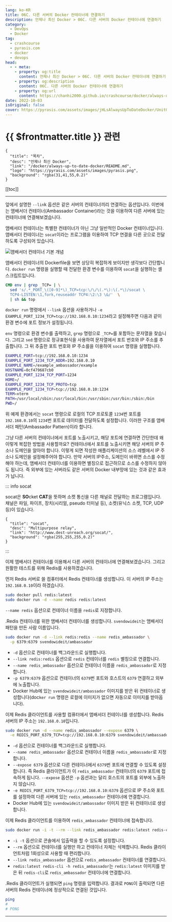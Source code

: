 ```yaml
---
lang: ko-KR
title: 06C. 다른 서버의 Docker 컨테이너에 연결하기
description: 언제나 최신 Docker > 06C. 다른 서버의 Docker 컨테이너에 연결하기
category: 
  - DevOps
  - Docker
tag: 
  - crashcourse
  - pyrasis.com
  - docker
  - devops
head:
  - - meta:
    - property: og:title
      content: 언제나 최신 Docker > 06C. 다른 서버의 Docker 컨테이너에 연결하기
    - property: og:description
      content: 06C. 다른 서버의 Docker 컨테이너에 연결하기
    - property: og:url
      content: https://chanhi2000.github.io/crashcourse/docker/always-up-to-date-docker/06C.html
date: 2022-10-03
isOriginal: false
cover: https://pyrasis.com/assets/images/jHLsAlwaysUpToDateDocker/Unit06/4.png
---
```


# {{ $frontmatter.title }} 관련

```component VPCard
{
  "title": "목차",
  "desc": "언제나 최신 Docker",
  "link": "/docker/always-up-to-date-docker/README.md",
  "logo": "https://pyrasis.com/assets/images/pyrasis.png",
  "background": "rgba(31,41,55,0.2)"
}
```

[[toc]]

---

<SiteInfo
  name="6장 - 3. 다른 서버의 Docker 컨테이너에 연결하기"
  desc="언제나 최신 Docker"
  url="https://pyrasis.com/jHLsAlwaysUpToDateDocker/Unit06/03"
  logo="https://pyrasis.com/assets/images/pyrasis.png"
  preview="https://pyrasis.com/assets/images/jHLsAlwaysUpToDateDocker/Unit06/4.png"/>

앞에서 설명한 `--lin`k 옵션은 같은 서버의 컨테이너끼리 연결하는 옵션입니다. 이번에는 앰배서더 컨테이너(Ambassador Container)라는 것을 이용하여 다른 서버에 있는 컨테이너에 연결해보겠습니다.

앰배서더 컨테이너는 특별한 컨테이너가 아닌 그냥 일반적인 Docker 컨테이너입니다. 앰배서더 컨테이너는 `socat`이라는 프로그램을 이용하여 TCP 연결을 다른 곳으로 전달하도록 구성되어 있습니다.

![앰배서더 컨테이너 기본 개념](https://pyrasis.com/assets/images/jHLsAlwaysUpToDateDocker/Unit06/4.png)

앰배서더 컨테이너의 Dockerfile을 보면 상당히 복잡하게 보이지만 생각보다 간단합니다. `docker run` 명령을 실행할 때 전달한 환경 변수를 이용하여 `socat`을 실행하는 셸 스크립트입니다.

```dockerfile
CMD env | grep _TCP= | \
  sed 's/.*_PORT_\([0-9]*\)_TCP=tcp:\/\/\(.*\):\(.*\)/socat \
  TCP4-LISTEN:\1,fork,reuseaddr TCP4:\2:\3 \&/'  \
  | sh && top
```

`docker run` 명령에서 `--link` 옵션을 사용하거나 `-e EXAMPLE_PORT_1234_TCP=tcp://192.168.0.10:1234`라고 설정해주면 다음과 같이 환경 변수에 포트 정보가 설정됩니다.

`env` 명령으로 환경 변수를 출력하고, `grep` 명령으로 `_TCP=`를 포함하는 문자열을 찾습니다. 그리고 `sed` 명령으로 정규표현식을 사용하여 문자열에서 포트 번호와 IP 주소를 추출합니다. 그 뒤 추출한 포트 번호와 IP 주소를을 이용하여 `socat` 명령을 실행합니다.

```sh
EXAMPLE_PORT=tcp://192.168.0.10:1234
EXAMPLE_PORT_1234_TCP_ADDR=192.168.0.10
EXAMPLE_NAME=/example_ambassador/example
HOSTNAME=0cf479687cb0
EXAMPLE_PORT_1234_TCP_PORT=1234
HOME=/
EXAMPLE_PORT_1234_TCP_PROTO=tcp
EXAMPLE_PORT_1234_TCP=tcp://192.168.0.10:1234
TERM=xterm
PATH=/usr/local/sbin:/usr/local/bin:/usr/sbin:/usr/bin:/sbin:/bin
PWD=/
```

위 예제 환경에서는 `socat` 명령으로 로컬의 TCP 프로토콜 `1234`번 포트를 `192.168.0.10`의 `1234`번 포트로 데이터를 전달하도록 설정합니다. 이러한 구조를 앰배서더 패턴(Ambassador Pattern)이라 합니다.

그냥 다른 서버의 컨테이너에서 포트를 노출시키고, 해당 포트에 연결하면 간단한데 왜 이렇게 복잡한 방법을 사용할까요? 컨테이너에서 포트를 노출시키면 해당 서버의 IP 주소나 도메인을 알아야 합니다. 이렇게 되면 작성한 애플리케이션의 소스 레벨에서 IP 주소나 도메인을 설정해주어야 합니다. 만약 서버의 IP주소, 도메인이 바뀌면 소스를 수정해야 하는데, 앰배서더 컨테이너를 이용하면 별칭으로 접근하므로 소스를 수정하지 않아도 됩니다. 즉 외부에 있는 서버라도 같은 서버의 Docker 내부망에 있는 것과 같은 효과가 납니다.

::: info socat

socat은 **SO**cket **CAT**을 뜻하며 소켓 통신을 다른 채널로 전달하는 프로그램입니다. 채널은 파일, 파이프, 장치(시리얼, pseudo 터미널 등), 소켓(유닉스 소켓, TCP, UDP 등)이 있습니다.

```component VPCard
{
  "title": "socat",
  "desc": "Multipurpose relay",
  "link": "http://www.dest-unreach.org/socat/",
  "background": "rgba(255,255,255,0.2)"
}
```

:::

이제 앰배서더 컨테이너를 이용해서 다른 서버의 컨테이너에 연결해보겠습니다. 그리고 원활한 테스트를 위해 <FontIcon icon="iconfont icon-redis"/>Redis를 사용하겠습니다.

먼저 <FontIcon icon="iconfont icon-redis"/>Redis 서버로 쓸 컴퓨터에서 <FontIcon icon="iconfont icon-redis"/>Redis 컨테이너를 생성합니다. 이 서버의 IP 주소는 `192.168.0.10`이라 하겠습니다.

```sh
sudo docker pull redis:latest
sudo docker run -d --name redis redis:latest
```

`--name redis` 옵션으로 컨테이너 이름을 `redis`로 지정합니다.

.<FontIcon icon="iconfont icon-redis"/>Redis 컨테이너를 위한 앰배서더 컨테이너를 생성합니다. `svendowideit`는 앰배서더 패턴을 만든 사람 이름입니다.

```sh
sudo docker run -d --link redis:redis --name redis_ambassador \
  -p 6379:6379 svendowideit/ambassador
```

- `-d` 옵션으로 컨테이너를 백그라운드로 실행합니다.
- `--link redis:redis` 옵션으로 `redis` 컨테이너를 `redis` 별칭으로 연결합니다.
- `--name redis_ambassador` 옵션으로 컨테이너 이름을 `redis_ambassador`로 지정합니다.
- `-p 6379:6379` 옵션으로 컨테이너의 `6379`번 포트와 호스트의 `6379` 연결하고 외부에 노출합니다.
- Docker Hub에 있는 `svendowideit/ambassador` 이미지를 받은 뒤 컨테이너로 생성합니다(doc`ker run` 명령은 로컬에 이미지가 없으면 자동으로 이미지를 받아옵니다).

이제 <FontIcon icon="iconfont icon-redis"/>Redis 클라이언트를 사용할 컴퓨터에서 앰배서더 컨테이너를 생성합니다. <FontIcon icon="iconfont icon-redis"/>Redis 서버의 IP 주소는 `192.168.0.10`입니다.

```sh
sudo docker run -d --name redis_ambassador --expose 6379 \
  -e REDIS_PORT_6379_TCP=tcp://192.168.0.10:6379 svendowideit/ambassador
```

- `-d` 옵션으로 컨테이너를 백그라운드로 실행합니다.
- `--name redis_ambassador` 옵션으로 컨테이너 이름을 `redis_ambassador`로 지정합니다.
- `--expose 6379` 옵션으로 다른 컨테이너에서 `6379`번 포트에 연결할 수 있도록 설정합니다. 즉 Redis 클라이언트가 이 `redis_ambassador` 컨테이너의 `6379` 포트에 접속하게 됩니다. `--expose` 옵션은 `-p` 옵션과는 달리 호스트의 포트를 외부에 노출하지 않습니다.
- `-e REDIS_PORT_6379_TCP=tcp://192.168.0.10:6379` 옵션으로 IP 주소와 포트를 설정하여 다른 서버에 있는 `redis_ambassador` 컨테이너에 연결합니다.
- Docker Hub에 있는 `svendowideit/ambassador` 이미지 받은 뒤 컨테이너로 생성합니다.

이제 Redis 클라이언트를 이용하여 `redis_ambassador` 컨테이너에 접속합니다.

```sh
sudo docker run -i -t --rm --link redis_ambassador redis:latest redis-cli -h redis_ambassador
```

- `-i -t` 옵션으로 콘솔에서 입출력을 할 수 있도록 설정합니다.
- `--rm` 옵션으로 컨테이너를 실행만 하고 컨테이너 자체는 삭제합니다. <FontIcon icon="iconfont icon-redis"/>Redis 클라이언트처럼 1회성으로 사용할 때 편리합니다.
- `--link redis_ambassador` 옵션으로 `redis_ambassador` 컨테이너를 연결합니다.
- `redis:latest redis-cli -h redis_ambassador`는 `redis:latest` 이미지를 받은 뒤 `redis-cli`로 `redis_ambassador` 컨테이너에 연결합니다.

.<FontIcon icon="iconfont icon-redis"/>Redis 클라이언트가 실행되면 `ping` 명령을 입력합니다. 결과로 `PONG`이 출력되면 다른 서버의 <FontIcon icon="iconfont icon-redis"/>Redis 컨테이너에 정상적으로 연결된 것입니다.

```sh
ping
#
# PONG
```

---
